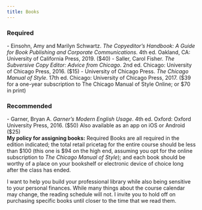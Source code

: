 ```yaml
---
title: Books
---
```


<h3>Required</h3>
- Einsohn, Amy and Marilyn Schwartz. <cite>The Copyeditor’s Handbook: A Guide for Book Publishing
  and Corporate Communications</cite>. 4th ed. Oakland, CA: University of California Press, 2019.
  ($40)
- Saller, Carol Fisher. <cite>The Subversive Copy Editor: Advice from Chicago</cite>. 2nd ed.
  Chicago: University of Chicago Press, 2016. ($15)
- University of Chicago Press. <cite>The Chicago Manual of Style</cite>. 17th ed. Chicago:
  University of Chicago Press, 2017. ($39 for a one-year subscription to The Chicago Manual of Style
  Online; or $70 in print)

<h3>Recommended</h3>
- Garner, Bryan A. <cite>Garner’s Modern English Usage</cite>. 4th ed. Oxford: Oxford University
  Press, 2016. ($50) Also available as an app on iOS or Android ($25)

<aside class="fine-print" markdown="1">
  <b>My policy for assigning books:</b> Required Books are all required in the edition indicated;
  the total retail pricetag for the entire course should be less than $100 (this one is $94 on the
  high end, assuming you opt for the online subscription to <cite>The Chicago Manual of
  Style</cite>); and each book should be worthy of a place on your bookshelf or electronic device of
  choice long after the class has ended.

  I want to help you build your professional library while also being sensitive to your personal
  finances. While many things about the course calendar may change, the reading schedule will not. I
  invite you to hold off on purchasing specific books until closer to the time that we read them.
</aside>
